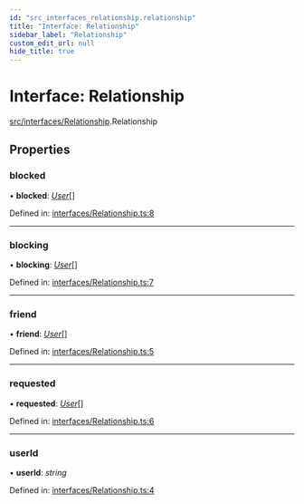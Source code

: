 ```yaml
---
id: "src_interfaces_relationship.relationship"
title: "Interface: Relationship"
sidebar_label: "Relationship"
custom_edit_url: null
hide_title: true
---
```


# Interface: Relationship

[src/interfaces/Relationship](../modules/src_interfaces_relationship.md).Relationship

## Properties

### blocked

• **blocked**: [*User*](src_interfaces_user.user.md)[]

Defined in: [interfaces/Relationship.ts:8](https://github.com/xr3ngine/xr3ngine/blob/673ad6a5f/packages/common/src/interfaces/Relationship.ts#L8)

___

### blocking

• **blocking**: [*User*](src_interfaces_user.user.md)[]

Defined in: [interfaces/Relationship.ts:7](https://github.com/xr3ngine/xr3ngine/blob/673ad6a5f/packages/common/src/interfaces/Relationship.ts#L7)

___

### friend

• **friend**: [*User*](src_interfaces_user.user.md)[]

Defined in: [interfaces/Relationship.ts:5](https://github.com/xr3ngine/xr3ngine/blob/673ad6a5f/packages/common/src/interfaces/Relationship.ts#L5)

___

### requested

• **requested**: [*User*](src_interfaces_user.user.md)[]

Defined in: [interfaces/Relationship.ts:6](https://github.com/xr3ngine/xr3ngine/blob/673ad6a5f/packages/common/src/interfaces/Relationship.ts#L6)

___

### userId

• **userId**: *string*

Defined in: [interfaces/Relationship.ts:4](https://github.com/xr3ngine/xr3ngine/blob/673ad6a5f/packages/common/src/interfaces/Relationship.ts#L4)

